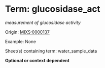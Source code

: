 # Term: glucosidase_act

*measurement of glucosidase activity*

Origin: [MIXS:0000137](https://w3id.org/mixs/0000137)

Example: None

Sheet(s) containing term: water_sample_data

**Optional or context dependent**